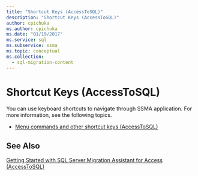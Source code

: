 ```yaml
---
title: "Shortcut Keys (AccessToSQL)"
description: "Shortcut Keys (AccessToSQL)"
author: cpichuka
ms.author: cpichuka
ms.date: "01/19/2017"
ms.service: sql
ms.subservice: ssma
ms.topic: conceptual
ms.collection:
  - sql-migration-content
---
```

# Shortcut Keys (AccessToSQL)
You can use keyboard shortcuts to navigate through SSMA application. For more information, see the following topics.  
  
-   [Menu commands and other shortcut keys &#40;AccessToSQL&#41;](../../ssma/access/menu-commands-and-other-shortcut-keys-accesstosql.md)  
  
## See Also  
[Getting Started with SQL Server Migration Assistant for Access &#40;AccessToSQL&#41;](../../ssma/access/getting-started-with-sql-server-migration-assistant-for-access-accesstosql.md)  
  
